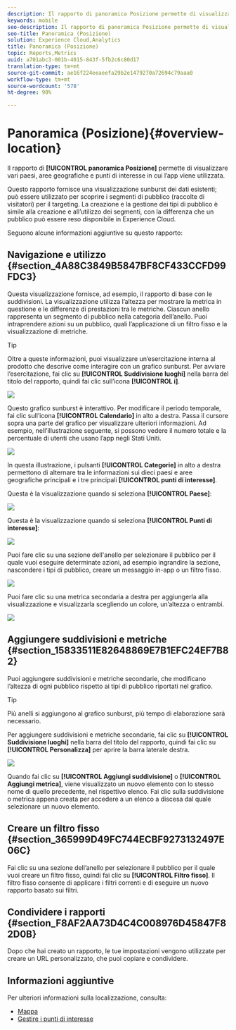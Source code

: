 ```yaml
---
description: Il rapporto di panoramica Posizione permette di visualizzare vari paesi, aree geografiche e punti di interesse in cui l’app viene utilizzata.
keywords: mobile
seo-description: Il rapporto di panoramica Posizione permette di visualizzare vari paesi, aree geografiche e punti di interesse in cui l’app viene utilizzata.
seo-title: Panoramica (Posizione)
solution: Experience Cloud,Analytics
title: Panoramica (Posizione)
topic: Reports,Metrics
uuid: a701abc3-001b-4015-843f-5fb2c6c80d17
translation-type: tm+mt
source-git-commit: ae16f224eeaeefa29b2e1479270a72694c79aaa0
workflow-type: tm+mt
source-wordcount: '578'
ht-degree: 90%

---
```



# Panoramica (Posizione){#overview-location}

Il rapporto di **[!UICONTROL panoramica Posizione]** permette di visualizzare vari paesi, aree geografiche e punti di interesse in cui l’app viene utilizzata.

Questo rapporto fornisce una visualizzazione sunburst dei dati esistenti; può essere utilizzato per scoprire i segmenti di pubblico (raccolte di visitatori) per il targeting. La creazione e la gestione dei tipi di pubblico è simile alla creazione e all’utilizzo dei segmenti, con la differenza che un pubblico può essere reso disponibile in Experience Cloud.

Seguono alcune informazioni aggiuntive su questo rapporto:

## Navigazione e utilizzo {#section_4A88C3849B5847BF8CF433CCFD99FDC3}

Questa visualizzazione fornisce, ad esempio, il rapporto di base con le suddivisioni. La visualizzazione utilizza l’altezza per mostrare la metrica in questione e le differenze di prestazioni tra le metriche. Ciascun anello rappresenta un segmento di pubblico nella categoria dell’anello. Puoi intraprendere azioni su un pubblico, quali l’applicazione di un filtro fisso e la visualizzazione di metriche.

>[!TIP]
>
>Oltre a queste informazioni, puoi visualizzare un’esercitazione interna al prodotto che descrive come interagire con un grafico sunburst. Per avviare l’esercitazione, fai clic su **[!UICONTROL Suddivisione luoghi]** nella barra del titolo del rapporto, quindi fai clic sull’icona **[!UICONTROL i]**.

![](assets/location.png)

Questo grafico sunburst è interattivo. Per modificare il periodo temporale, fai clic sull’icona **[!UICONTROL Calendario]** in alto a destra. Passa il cursore sopra una parte del grafico per visualizzare ulteriori informazioni. Ad esempio, nell’illustrazione seguente, si possono vedere il numero totale e la percentuale di utenti che usano l’app negli Stati Uniti.

![](assets/location_mouse.png)

In questa illustrazione, i pulsanti **[!UICONTROL Categorie]** in alto a destra permettono di alternare tra le informazioni sui dieci paesi e aree geografiche principali e i tre principali **[!UICONTROL punti di interesse]**.

Questa è la visualizzazione quando si seleziona **[!UICONTROL Paese]**:

![](assets/location_countries.png)

Questa è la visualizzazione quando si seleziona **[!UICONTROL Punti di interesse]**:

![](assets/location_poi.png)

Puoi fare clic su una sezione dell&#39;anello per selezionare il pubblico per il quale vuoi eseguire determinate azioni, ad esempio ingrandire la sezione, nascondere i tipi di pubblico, creare un messaggio in-app o un filtro fisso.

![](assets/location_aud.png)

Puoi fare clic su una metrica secondaria a destra per aggiungerla alla visualizzazione e visualizzarla scegliendo un colore, un’altezza o entrambi.

![](assets/location_secondary.png)

## Aggiungere suddivisioni e metriche {#section_15833511E82648869E7B1EFC24EF7B82}

Puoi aggiungere suddivisioni e metriche secondarie, che modificano l’altezza di ogni pubblico rispetto ai tipi di pubblico riportati nel grafico.

>[!TIP]
>
>Più anelli si aggiungono al grafico sunburst, più tempo di elaborazione sarà necessario.

Per aggiungere suddivisioni e metriche secondarie, fai clic su **[!UICONTROL Suddivisione luoghi]** nella barra del titolo del rapporto, quindi fai clic su **[!UICONTROL Personalizza]** per aprire la barra laterale destra.

![](assets/location_rail.png)

Quando fai clic su **[!UICONTROL Aggiungi suddivisione]** o **[!UICONTROL Aggiungi metrica]**, viene visualizzato un nuovo elemento con lo stesso nome di quello precedente, nel rispettivo elenco. Fai clic sulla suddivisione o metrica appena creata per accedere a un elenco a discesa dal quale selezionare un nuovo elemento.

## Creare un filtro fisso {#section_365999D49FC744ECBF9273132497E06C}

Fai clic su una sezione dell’anello per selezionare il pubblico per il quale vuoi creare un filtro fisso, quindi fai clic su **[!UICONTROL Filtro fisso]**. Il filtro fisso consente di applicare i filtri correnti e di eseguire un nuovo rapporto basato sui filtri.

## Condividere i rapporti  {#section_F8AF2AA73D4C4C008976D45847F82D0B}

Dopo che hai creato un rapporto, le tue impostazioni vengono utilizzate per creare un URL personalizzato, che puoi copiare e condividere.

## Informazioni aggiuntive

Per ulteriori informazioni sulla localizzazione, consulta:

* [Mappa](/help/using/location/c-map-points.md)
* [Gestire i punti di interesse](/help/using/location/t-manage-points.md)